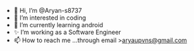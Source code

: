 - 👋 Hi, I’m @Aryan-s8737
- 👀 I’m interested in coding 
- 🌱 I’m currently learning android
- ✨ I’m working as a Software Engineer 
- 📫 How to reach me ...through email >aryaupvns@gmail.com

<!---
Aryan-s8737/Aryan-s8737 is a ✨ special ✨ repository because its `README.md` (this file) appears on your GitHub profile.
You can click the Preview link to take a look at your changes.
--->
